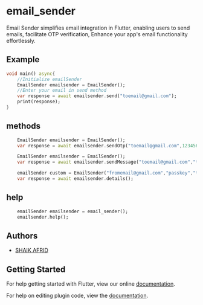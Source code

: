 


# email_sender
Email Sender simplifies email integration in Flutter, enabling users to send emails, facilitate OTP verification,  Enhance your app's email functionality effortlessly.
## Example

```dart
void main() async{
    //Initialize emailSender 
    EmailSender emailsender = EmailSender();
    //Enter your email in send method
    var response = await emailsender.send("toemail@gmail.com");
    print(response);
}
``` 
##  methods


```dart
    EmailSender emailsender = EmailSender();
    var response = await emailsender.sendOtp("toemail@gmail.com",123456);

``` 

```dart
    EmailSender emailsender = EmailSender();
    var response = await emailsender.sendMessage("toemail@gmail.com","title","subject","body");

``` 

```dart
    emailSender custom = EmailSender("fromemail@gmail.com","passkey","toemail@gmail.com","title","subject","body");
    var response = await emailsender.details();

``` 


## help
```dart
    emailSender emailsender = email_sender();
    emailsender.help();

``` 
## Authors

- [SHAIK AFRID](https://www.github.com/afriddev)



## Getting Started

For help getting started with Flutter, view our online
[documentation](https://flutter.io/).

For help on editing plugin code, view the [documentation](https://flutter.io/developing-packages/#edit-plugin-package).
